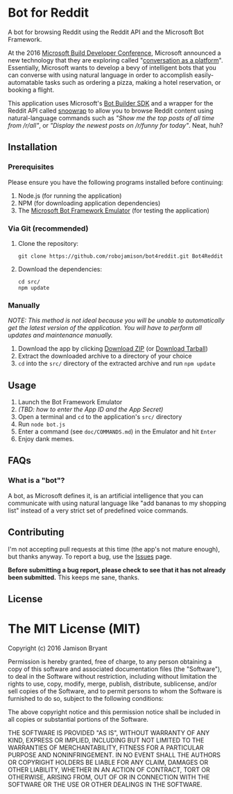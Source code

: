 # Bot for Reddit
A bot for browsing Reddit using the Reddit API and the Microsoft Bot Framework.

At the 2016 [Microsoft Build Developer Conference][1], Microsoft announced a
new technology that they are exploring called "[conversation as a platform][2]". 
Essentially, Microsoft wants to develop a bevy of intelligent bots that you can
converse with using natural language in order to accomplish easily-automatable
tasks such as ordering a pizza, making a hotel reservation, or booking a flight.

This application uses Microsoft's [Bot Builder SDK][3] and a wrapper for the
Reddit API called [snoowrap][4] to allow you to browse Reddit content using 
natural-language commands such as _"Show me the top posts of all time from 
/r/all"_, or _"Display the newest posts on /r/funny for today"_. Neat, huh?

## Installation
### Prerequisites
Please ensure you have the following programs installed before continuing:

1. Node.js (for running the application)
2. NPM (for downloading application dependencies)
3. The [Microsoft Bot Framework Emulator][5] (for testing the application)

### Via Git (recommended)
1. Clone the repository:

    ```
    git clone https://github.com/robojamison/bot4reddit.git Bot4Reddit
    ```
    
2. Download the dependencies:

    ```
    cd src/
    npm update
    ```

### Manually
_NOTE: This method is not ideal because you will be unable to automatically get 
the latest version of the application. You will have to perform all updates and
maintenance manually._

1. Download the app by clicking [Download ZIP][6] (or [Download Tarball][7])
2. Extract the downloaded archive to a directory of your choice
3. `cd` into the `src/` directory of the extracted archive and run `npm update`

## Usage
1. Launch the Bot Framework Emulator
2. _(TBD: how to enter the App ID and the App Secret)_
3. Open a terminal and `cd` to the application's `src/` directory
4. Run `node bot.js`
5. Enter a command (see `doc/COMMANDS.md`) in the Emulator and hit `Enter`
6. Enjoy dank memes.

## FAQs
### What is a "bot"?
A bot, as Microsoft defines it, is an artificial intelligence that you can 
communicate with using natural language like "add bananas to my shopping list"
instead of a very strict set of predefined voice commands. 

## Contributing
I'm not accepting pull requests at this time (the app's not mature enough), but 
thanks anyway. To report a bug, use the [Issues][8] page. 

**Before submitting a bug report, please check to see that it has not already 
been submitted.** This keeps me sane, thanks.

## License
The MIT License (MIT)
=====================

Copyright (c) 2016 Jamison Bryant

Permission is hereby granted, free of charge, to any person obtaining a copy of
this software and associated documentation files (the "Software"), to deal in
the Software without restriction, including without limitation the rights to
use, copy, modify, merge, publish, distribute, sublicense, and/or sell copies
of the Software, and to permit persons to whom the Software is furnished to do
so, subject to the following conditions:

The above copyright notice and this permission notice shall be included in all
copies or substantial portions of the Software.

THE SOFTWARE IS PROVIDED "AS IS", WITHOUT WARRANTY OF ANY KIND, EXPRESS OR
IMPLIED, INCLUDING BUT NOT LIMITED TO THE WARRANTIES OF MERCHANTABILITY,
FITNESS FOR A PARTICULAR PURPOSE AND NONINFRINGEMENT. IN NO EVENT SHALL THE
AUTHORS OR COPYRIGHT HOLDERS BE LIABLE FOR ANY CLAIM, DAMAGES OR OTHER
LIABILITY, WHETHER IN AN ACTION OF CONTRACT, TORT OR OTHERWISE, ARISING FROM,
OUT OF OR IN CONNECTION WITH THE SOFTWARE OR THE USE OR OTHER DEALINGS IN THE
SOFTWARE.

[1]: https://build.microsoft.com
[2]: https://channel9.msdn.com/Events/Build/2016/C902
[3]: https://github.com/Microsoft/BotBuilder
[4]: https://github.com/not-an-aardvark/snoowrap
[5]: http://download.botframework.com/botconnector/tools/emulator/publish.htm
[6]: https://github.com/robojamison/bot4reddit/archive/master.zip
[7]: https://github.com/robojamison/bot4reddit/archive/master.tar.gz
[8]: https://github.com/robojamison/bot4reddit/issues